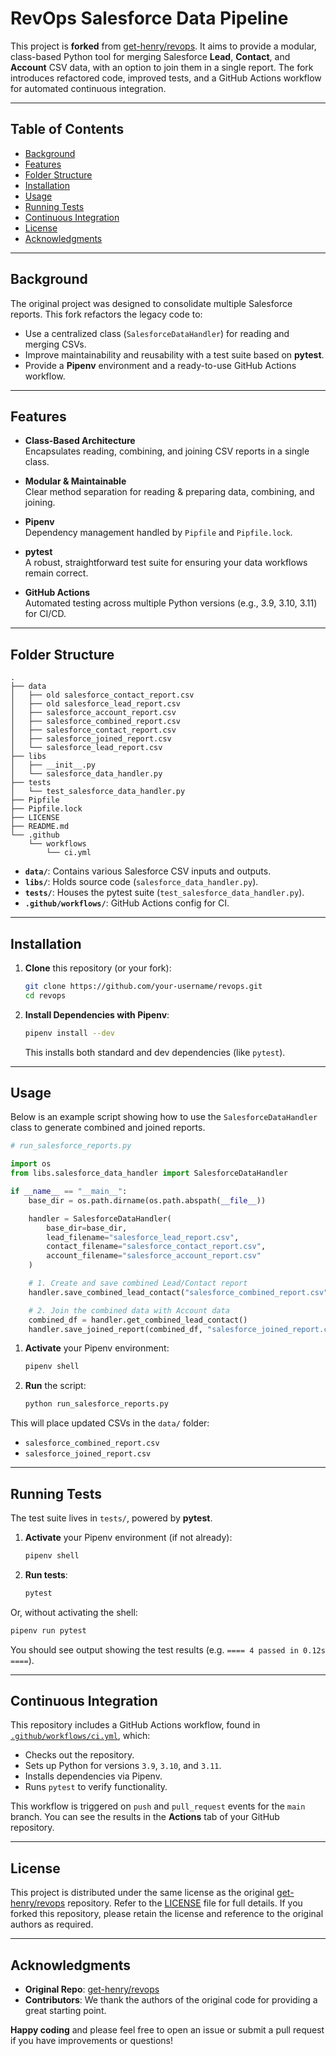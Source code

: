 # RevOps Salesforce Data Pipeline

This project is **forked** from [get-henry/revops](https://github.com/get-henry/revops). It aims to provide a modular, class-based Python tool for merging Salesforce **Lead**, **Contact**, and **Account** CSV data, with an option to join them in a single report. The fork introduces refactored code, improved tests, and a GitHub Actions workflow for automated continuous integration.

---

## Table of Contents

- [Background](#background)
- [Features](#features)
- [Folder Structure](#folder-structure)
- [Installation](#installation)
- [Usage](#usage)
- [Running Tests](#running-tests)
- [Continuous Integration](#continuous-integration)
- [License](#license)
- [Acknowledgments](#acknowledgments)

---

## Background

The original project was designed to consolidate multiple Salesforce reports. This fork refactors the legacy code to:
- Use a centralized class (`SalesforceDataHandler`) for reading and merging CSVs.
- Improve maintainability and reusability with a test suite based on **pytest**.
- Provide a **Pipenv** environment and a ready-to-use GitHub Actions workflow.

---

## Features

- **Class-Based Architecture**  
  Encapsulates reading, combining, and joining CSV reports in a single class.  

- **Modular & Maintainable**  
  Clear method separation for reading & preparing data, combining, and joining.  

- **Pipenv**  
  Dependency management handled by `Pipfile` and `Pipfile.lock`.  

- **pytest**  
  A robust, straightforward test suite for ensuring your data workflows remain correct.  

- **GitHub Actions**  
  Automated testing across multiple Python versions (e.g., 3.9, 3.10, 3.11) for CI/CD.

---

## Folder Structure

```plaintext
.
├── data
│   ├── old salesforce_contact_report.csv
│   ├── old salesforce_lead_report.csv
│   ├── salesforce_account_report.csv
│   ├── salesforce_combined_report.csv
│   ├── salesforce_contact_report.csv
│   ├── salesforce_joined_report.csv
│   └── salesforce_lead_report.csv
├── libs
│   ├── __init__.py
│   └── salesforce_data_handler.py
├── tests
│   └── test_salesforce_data_handler.py
├── Pipfile
├── Pipfile.lock
├── LICENSE
├── README.md
└── .github
    └── workflows
        └── ci.yml
```

- **`data/`**: Contains various Salesforce CSV inputs and outputs.  
- **`libs/`**: Holds source code (`salesforce_data_handler.py`).  
- **`tests/`**: Houses the pytest suite (`test_salesforce_data_handler.py`).  
- **`.github/workflows/`**: GitHub Actions config for CI.

---

## Installation

1. **Clone** this repository (or your fork):

   ```bash
   git clone https://github.com/your-username/revops.git
   cd revops
   ```

2. **Install Dependencies with Pipenv**:

   ```bash
   pipenv install --dev
   ```

   This installs both standard and dev dependencies (like `pytest`).

---

## Usage

Below is an example script showing how to use the `SalesforceDataHandler` class to generate combined and joined reports.

```python
# run_salesforce_reports.py

import os
from libs.salesforce_data_handler import SalesforceDataHandler

if __name__ == "__main__":
    base_dir = os.path.dirname(os.path.abspath(__file__))

    handler = SalesforceDataHandler(
        base_dir=base_dir,
        lead_filename="salesforce_lead_report.csv",
        contact_filename="salesforce_contact_report.csv",
        account_filename="salesforce_account_report.csv"
    )

    # 1. Create and save combined Lead/Contact report
    handler.save_combined_lead_contact("salesforce_combined_report.csv")

    # 2. Join the combined data with Account data
    combined_df = handler.get_combined_lead_contact()
    handler.save_joined_report(combined_df, "salesforce_joined_report.csv")
```

1. **Activate** your Pipenv environment:

   ```bash
   pipenv shell
   ```

2. **Run** the script:

   ```bash
   python run_salesforce_reports.py
   ```

This will place updated CSVs in the `data/` folder:
- `salesforce_combined_report.csv`  
- `salesforce_joined_report.csv`  

---

## Running Tests

The test suite lives in `tests/`, powered by **pytest**.

1. **Activate** your Pipenv environment (if not already):

   ```bash
   pipenv shell
   ```

2. **Run tests**:

   ```bash
   pytest
   ```

Or, without activating the shell:

```bash
pipenv run pytest
```

You should see output showing the test results (e.g. `==== 4 passed in 0.12s ====`).

---

## Continuous Integration

This repository includes a GitHub Actions workflow, found in [`.github/workflows/ci.yml`](.github/workflows/ci.yml), which:
- Checks out the repository.
- Sets up Python for versions `3.9`, `3.10`, and `3.11`.
- Installs dependencies via Pipenv.
- Runs `pytest` to verify functionality.

This workflow is triggered on `push` and `pull_request` events for the `main` branch. You can see the results in the **Actions** tab of your GitHub repository.

---

## License

This project is distributed under the same license as the original [get-henry/revops](https://github.com/get-henry/revops) repository. Refer to the [LICENSE](LICENSE) file for full details. If you forked this repository, please retain the license and reference to the original authors as required.

---

## Acknowledgments

- **Original Repo**: [get-henry/revops](https://github.com/get-henry/revops)  
- **Contributors**: We thank the authors of the original code for providing a great starting point.

**Happy coding** and please feel free to open an issue or submit a pull request if you have improvements or questions!
